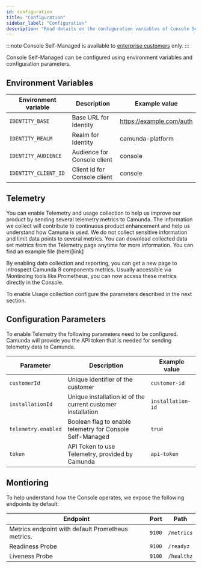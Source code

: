```yaml
---
id: configuration
title: "Configuration"
sidebar_label: "Configuration"
description: "Read details on the configuration variables of Console Self-Managed."
---
```


:::note
Console Self-Managed is available to [enterprise customers](../../reference/licenses.md#web-modeler) only.
:::

Console Self-Managed can be configured using environment variables and configuration parameters.

## Environment Variables

| Environment variable | Description                  | Example value            |
| -------------------- | ---------------------------- | ------------------------ |
| `IDENTITY_BASE`      | Base URL for Identity        | https://example.com/auth |
| `IDENTITY_REALM`     | Realm for Identity           | camunda-platform         |
| `IDENTITY_AUDIENCE`  | Audience for Console client  | console                  |
| `IDENTITY_CLIENT_ID` | Client Id for Console client | console                  |

## Telemetry

You can enable Telemetry and usage collection to help us improve our product by sending several telemetry metrics to Camunda. The information we collect will contribute to continuous product enhancement and help us understand how Camuna is used. We do not collect sensitive information and limit data points to several metrics. You can download collected data set metrics from the Telemetry page anytime for more information. You can find an example file (here)[link]

By enabling data collection and reporting, you can get a new page to introspect Camunda 8 components metrics. Usually accessible via Montiroing tools like Prometheus, you can now access these metrics directly in the Console.

To enable Usage collection configure the parameters described in the next section.

## Configuration Parameters

To enable Telemetry the following parameters need to be configured. Camunda will provide you the API token that is needed for sending telemetry data to Camunda.

| Parameter           | Description                                                 | Example value     |
| ------------------- | ----------------------------------------------------------- | ----------------- |
| `customerId`        | Unique identifier of the customer                           | `customer-id`     |
| `installationId`    | Unique installation id of the current customer installation | `installation-id` |
| `telemetry.enabled` | Boolean flag to enable telemetry for Console Self-Managed   | `true`            |
| `token`             | API Token to use Telemetry, provided by Camunda             | `api-token`       |

## Montioring

To help understand how the Console operates, we expose the following endpoints by default:

| Endpoint                                          | Port   | Path       |
| ------------------------------------------------- | ------ | ---------- |
| Metrics endpoint with default Prometheus metrics. | `9100` | `/metrics` |
| Readiness Probe                                   | `9100` | `/readyz`  |
| Liveness Probe                                    | `9100` | `/healthz` |
